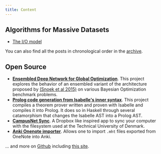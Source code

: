 ```yaml
---
title: Content
---
```


## Algorithms for Massive Datasets

- [The I/O model](/posts/2018-05-22-io-model/)

You can also find all the posts in chronological order in the [archive](/archive/).


## Open Source

- **[Ensembled Deep Network for Global Optimization][6]**.
  This project explores the behavior of an ensembled variant of the architecture proposed by [(Snoek et al 2015)][7] on various Bayesian Optimization benchmark problems.
- **[Prolog code generation from Isabelle's inner syntax][1]**. 
  This project compiles a theorem prover written and proven with Isabelle and compiles it into Prolog. It does so in Haskell through several catamorphism that changes the Isabelle AST into a Prolog AST.
- **[CampusNet Sync][2]**. A Dropbox like inspired app to sync your computer with the filesystem used at the Technical University of Denmark.
- **[Anki Onenote importer][3]**. 
  Allows one to import `.mht` files exported from OneNote into Anki.
<!-- - Haskell Spanning Tree -->

... and more on [Github][4] including [this site][5].

[1]: https://github.com/tmpethick/simple-prover-pl
[2]: http://pethick.dk/campusnet-electron/
[3]: https://github.com/tmpethick/anki-onenote-importer
[4]: https://github.com/tmpethick/
[5]: https://github.com/tmpethick/tmpethick.github.io
[6]: https://github.com/tmpethick/ensembled-dngo
[7]: https://arxiv.org/abs/1502.05700

